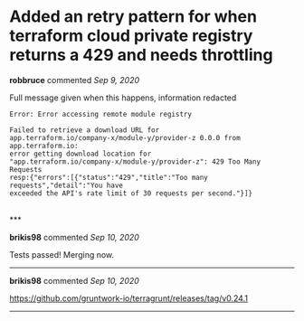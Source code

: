 # Added an retry pattern for when terraform cloud private registry returns a 429 and needs throttling

**robbruce** commented *Sep 9, 2020*

Full message given when this happens, information redacted

```
Error: Error accessing remote module registry

Failed to retrieve a download URL for
app.terraform.io/company-x/module-y/provider-z 0.0.0 from app.terraform.io:
error getting download location for
"app.terraform.io/company-x/module-y/provider-z": 429 Too Many Requests
resp:{"errors":[{"status":"429","title":"Too many requests","detail":"You have
exceeded the API's rate limit of 30 requests per second."}]}
```
<br />
***


**brikis98** commented *Sep 10, 2020*

Tests passed! Merging now.
***

**brikis98** commented *Sep 10, 2020*

https://github.com/gruntwork-io/terragrunt/releases/tag/v0.24.1
***


